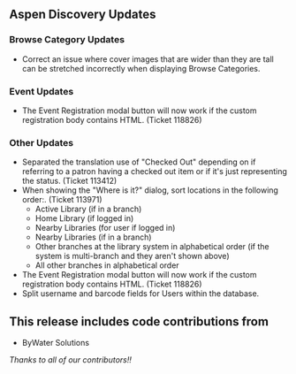 ## Aspen Discovery Updates

### Browse Category Updates
- Correct an issue where cover images that are wider than they are tall can be stretched incorrectly when displaying Browse Categories.

### Event Updates
- The Event Registration modal button will now work if the custom registration body contains HTML. (Ticket 118826)


### Other Updates
- Separated the translation use of "Checked Out" depending on if referring to a patron having a checked out item or if it's just representing the status. (Ticket 113412)
- When showing the "Where is it?" dialog, sort locations in the following order:. (Ticket 113971)
  - Active Library (if in a branch)
  - Home Library (if logged in)
  - Nearby Libraries (for user if logged in)
  - Nearby Libraries (if in a branch)
  - Other branches at the library system in alphabetical order (if the system is multi-branch and they aren't shown above)
  - All other branches in alphabetical order
- The Event Registration modal button will now work if the custom registration body contains HTML. (Ticket 118826)
- Split username and barcode fields for Users within the database. 

## This release includes code contributions from
- ByWater Solutions

_Thanks to all of our contributors!!_